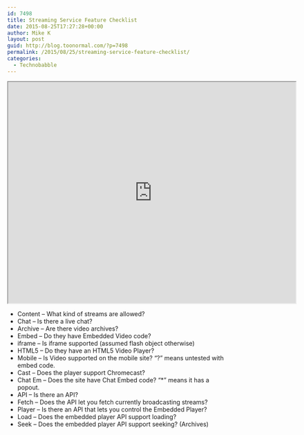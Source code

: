 ```yaml
---
id: 7498
title: Streaming Service Feature Checklist
date: 2015-08-25T17:27:28+00:00
author: Mike K
layout: post
guid: http://blog.toonormal.com/?p=7498
permalink: /2015/08/25/streaming-service-feature-checklist/
categories:
  - Technobabble
---
```

<iframe src="https://docs.google.com/spreadsheets/d/1pZTO__CFscz7P3W-WyqGur2Q_XP-AV--ijeZ6MjHiU0/pubhtml?gid=0&single=true&widget=true&headers=false" width="666" height="512"></iframe>

  * Content &#8211; What kind of streams are allowed?
  * Chat &#8211; Is there a live chat?
  * Archive &#8211; Are there video archives?
  * Embed &#8211; Do they have Embedded Video code?
  * iframe &#8211; Is iframe supported (assumed flash object otherwise)
  * HTML5 &#8211; Do they have an HTML5 Video Player?
  * Mobile &#8211; Is Video supported on the mobile site? &#8220;?&#8221; means untested with embed code.
  * Cast &#8211; Does the player support Chromecast?
  * Chat Em &#8211; Does the site have Chat Embed code? &#8220;*&#8221; means it has a popout.
  * API &#8211; Is there an API?
  * Fetch &#8211; Does the API let you fetch currently broadcasting streams?
  * Player &#8211; Is there an API that lets you control the Embedded Player?
  * Load &#8211; Does the embedded player API support loading?
  * Seek &#8211; Does the embedded player API support seeking? (Archives)